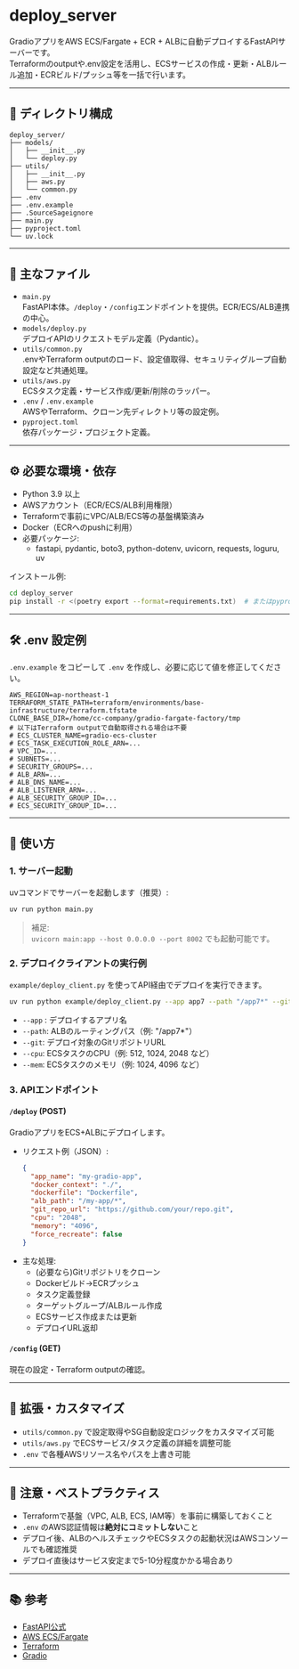 # deploy_server

GradioアプリをAWS ECS/Fargate + ECR + ALBに自動デプロイするFastAPIサーバーです。  
Terraformのoutputや.env設定を活用し、ECSサービスの作成・更新・ALBルール追加・ECRビルド/プッシュ等を一括で行います。

---

## 📁 ディレクトリ構成

```
deploy_server/
├── models/
│   ├── __init__.py
│   └── deploy.py
├── utils/
│   ├── __init__.py
│   ├── aws.py
│   └── common.py
├── .env
├── .env.example
├── .SourceSageignore
├── main.py
├── pyproject.toml
└── uv.lock
```

---

## 📝 主なファイル

- `main.py`  
  FastAPI本体。`/deploy`・`/config`エンドポイントを提供。ECR/ECS/ALB連携の中心。
- `models/deploy.py`  
  デプロイAPIのリクエストモデル定義（Pydantic）。
- `utils/common.py`  
  .envやTerraform outputのロード、設定値取得、セキュリティグループ自動設定など共通処理。
- `utils/aws.py`  
  ECSタスク定義・サービス作成/更新/削除のラッパー。
- `.env` / `.env.example`  
  AWSやTerraform、クローン先ディレクトリ等の設定例。
- `pyproject.toml`  
  依存パッケージ・プロジェクト定義。

---

## ⚙️ 必要な環境・依存

- Python 3.9 以上
- AWSアカウント（ECR/ECS/ALB利用権限）
- Terraformで事前にVPC/ALB/ECS等の基盤構築済み
- Docker（ECRへのpushに利用）
- 必要パッケージ:  
  - fastapi, pydantic, boto3, python-dotenv, uvicorn, requests, loguru, uv

インストール例:
```sh
cd deploy_server
pip install -r <(poetry export --format=requirements.txt)  # またはpyproject.toml参照
```

---

## 🛠️ .env 設定例

`.env.example` をコピーして `.env` を作成し、必要に応じて値を修正してください。

```env
AWS_REGION=ap-northeast-1
TERRAFORM_STATE_PATH=terraform/environments/base-infrastructure/terraform.tfstate
CLONE_BASE_DIR=/home/cc-company/gradio-fargate-factory/tmp
# 以下はTerraform outputで自動取得される場合は不要
# ECS_CLUSTER_NAME=gradio-ecs-cluster
# ECS_TASK_EXECUTION_ROLE_ARN=...
# VPC_ID=...
# SUBNETS=...
# SECURITY_GROUPS=...
# ALB_ARN=...
# ALB_DNS_NAME=...
# ALB_LISTENER_ARN=...
# ALB_SECURITY_GROUP_ID=...
# ECS_SECURITY_GROUP_ID=...
```

---

## 🚀 使い方

### 1. サーバー起動

uvコマンドでサーバーを起動します（推奨）:

```sh
uv run python main.py
```

> 補足:  
> `uvicorn main:app --host 0.0.0.0 --port 8002` でも起動可能です。

### 2. デプロイクライアントの実行例

`example/deploy_client.py` を使ってAPI経由でデプロイを実行できます。

```sh
uv run python example/deploy_client.py --app app7 --path "/app7*" --git http://192.168.0.131:3000/Sunwood-ai-labs/gradio-ff-demo-001.git --cpu 512 --mem 1024
```

- `--app` : デプロイするアプリ名
- `--path`: ALBのルーティングパス（例: "/app7*"）
- `--git`: デプロイ対象のGitリポジトリURL
- `--cpu`: ECSタスクのCPU（例: 512, 1024, 2048 など）
- `--mem`: ECSタスクのメモリ（例: 1024, 4096 など）

### 3. APIエンドポイント

#### `/deploy` (POST)

GradioアプリをECS+ALBにデプロイします。

- リクエスト例（JSON）:
  ```json
  {
    "app_name": "my-gradio-app",
    "docker_context": "./",
    "dockerfile": "Dockerfile",
    "alb_path": "/my-app/*",
    "git_repo_url": "https://github.com/your/repo.git",
    "cpu": "2048",
    "memory": "4096",
    "force_recreate": false
  }
  ```
- 主な処理:
  - (必要なら)Gitリポジトリをクローン
  - Dockerビルド→ECRプッシュ
  - タスク定義登録
  - ターゲットグループ/ALBルール作成
  - ECSサービス作成または更新
  - デプロイURL返却

#### `/config` (GET)

現在の設定・Terraform outputの確認。

---

## 🧩 拡張・カスタマイズ

- `utils/common.py` で設定取得やSG自動設定ロジックをカスタマイズ可能
- `utils/aws.py` でECSサービス/タスク定義の詳細を調整可能
- `.env` で各種AWSリソース名やパスを上書き可能

---

## 📝 注意・ベストプラクティス

- Terraformで基盤（VPC, ALB, ECS, IAM等）を事前に構築しておくこと
- `.env` のAWS認証情報は**絶対にコミットしない**こと
- デプロイ後、ALBのヘルスチェックやECSタスクの起動状況はAWSコンソールでも確認推奨
- デプロイ直後はサービス安定まで5-10分程度かかる場合あり

---

## 📚 参考

- [FastAPI公式](https://fastapi.tiangolo.com/)
- [AWS ECS/Fargate](https://docs.aws.amazon.com/ja_jp/AmazonECS/latest/developerguide/Welcome.html)
- [Terraform](https://www.terraform.io/)
- [Gradio](https://www.gradio.app/)
